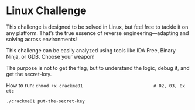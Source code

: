 # Linux Challenge

This challenge is designed to be solved in Linux, but feel free to tackle it on any platform. That’s the true essence of reverse engineering—adapting and solving across environments!

This challenge can be easily analyzed using tools like IDA Free, Binary Ninja, or GDB. Choose your weapon!

The purpose is not to get the flag, but to understand the logic, debug it, and get the secret-key.

How to run:
`chmod +x crackme01                           # 02, 03, 0x etc`

`./crackme01 put-the-secret-key`
